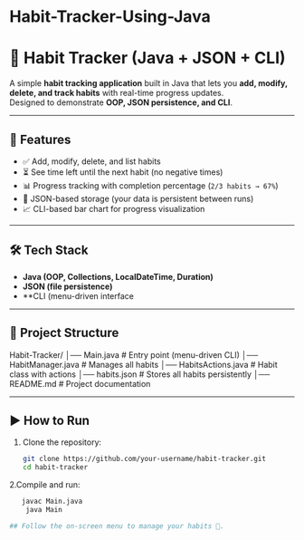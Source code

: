 # Habit-Tracker-Using-Java
# 📌 Habit Tracker (Java + JSON + CLI)

A simple **habit tracking application** built in Java that lets you **add, modify, delete, and track habits** with real-time progress updates.  
Designed to demonstrate **OOP, JSON persistence, and CLI**.

---

## 🚀 Features

- ✅ Add, modify, delete, and list habits  
- ⏳ See time left until the next habit (no negative times)  
- 📊 Progress tracking with completion percentage (`2/3 habits → 67%`)  
- 💾 JSON-based storage (your data is persistent between runs)  
- 📈 CLI-based bar chart for progress visualization  


---

## 🛠️ Tech Stack

- **Java (OOP, Collections, LocalDateTime, Duration)**  
- **JSON (file persistence)**  
- **CLI (menu-driven interface

---

## 📂 Project Structure
Habit-Tracker/
│── Main.java # Entry point (menu-driven CLI)
│── HabitManager.java # Manages all habits
│── HabitsActions.java # Habit class with actions
│── habits.json # Stores all habits persistently
│── README.md # Project documentation


---

## ▶️ How to Run

1. Clone the repository:
   ```bash
   git clone https://github.com/your-username/habit-tracker.git
   cd habit-tracker
2.Compile and run:

```bash
   javac Main.java
    java Main

## Follow the on-screen menu to manage your habits 🎯.






